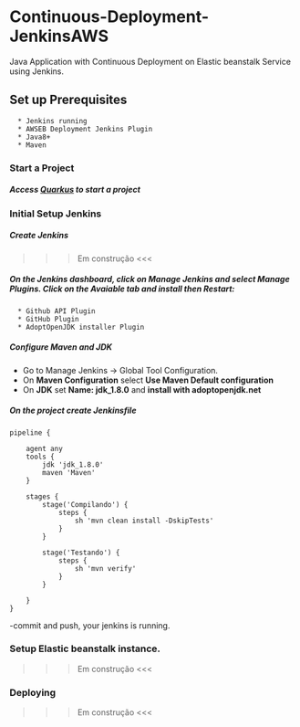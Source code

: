 # Continuous-Deployment-JenkinsAWS

Java Application with Continuous Deployment on Elastic beanstalk Service using Jenkins.

## Set up Prerequisites
      * Jenkins running
      * AWSEB Deployment Jenkins Plugin
      * Java8+
      * Maven
  
### Start a Project

##### Access [Quarkus](https://code.quarkus.io/) to start a project

### Initial Setup Jenkins

##### Create Jenkins

>>> Em construção <<<

##### On the Jenkins dashboard, click on Manage Jenkins and select Manage Plugins. Click on the Avaiable tab and install then Restart:
      * Github API Plugin
      * GitHub Plugin
      * AdoptOpenJDK installer Plugin

##### Configure Maven and JDK
     
- Go to Manage Jenkins -> Global Tool Configuration. 
- On **Maven Configuration** select **Use Maven Default configuration**
- On **JDK** set **Name: jdk_1.8.0** and **install with adoptopenjdk.net**

##### On the project create Jenkinsfile
```
pipeline {
    
    agent any
    tools {
        jdk 'jdk_1.8.0'
        maven 'Maven'
    }

    stages {
        stage('Compilando') {
            steps {
                sh 'mvn clean install -DskipTests' 
            }
        }

        stage('Testando') {
            steps {
                sh 'mvn verify'
            }
        }

    }
}
```
-commit and push, your jenkins is running.

### Setup Elastic beanstalk instance.

>>> Em construção <<<

### Deploying

>>> Em construção <<<
